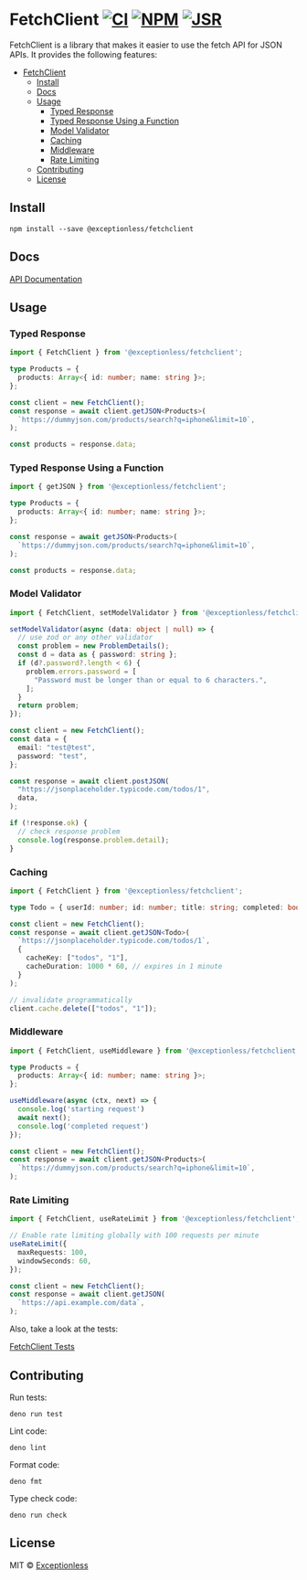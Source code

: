 <!-- deno-fmt-ignore-file -->
# FetchClient [![CI](https://github.com/exceptionless/fetchclient/workflows/CI/badge.svg)](https://github.com/exceptionless/fetchclient/actions?query=workflow%3ACI) [![NPM](https://img.shields.io/npm/v/%40exceptionless%2Ffetchclient)](https://www.npmjs.com/package/@exceptionless/fetchclient) [![JSR](https://jsr.io/badges/@exceptionless/fetchclient)](https://jsr.io/@exceptionless/fetchclient)

FetchClient is a library that makes it easier to use the fetch API for JSON APIs. It provides the following features:

- [FetchClient   ](#fetchclient---)
  - [Install](#install)
  - [Docs](#docs)
  - [Usage](#usage)
    - [Typed Response](#typed-response)
    - [Typed Response Using a Function](#typed-response-using-a-function)
    - [Model Validator](#model-validator)
    - [Caching](#caching)
    - [Middleware](#middleware)
    - [Rate Limiting](#rate-limiting)
  - [Contributing](#contributing)
  - [License](#license)

## Install

```shell
npm install --save @exceptionless/fetchclient
```

## Docs

[API Documentation](https://jsr.io/@exceptionless/fetchclient/doc)

## Usage

### Typed Response

```ts
import { FetchClient } from '@exceptionless/fetchclient';

type Products = {
  products: Array<{ id: number; name: string }>;
};

const client = new FetchClient();
const response = await client.getJSON<Products>(
  `https://dummyjson.com/products/search?q=iphone&limit=10`,
);

const products = response.data;
```

### Typed Response Using a Function

```ts
import { getJSON } from '@exceptionless/fetchclient';

type Products = {
  products: Array<{ id: number; name: string }>;
};

const response = await getJSON<Products>(
  `https://dummyjson.com/products/search?q=iphone&limit=10`,
);

const products = response.data;
```

### Model Validator

```ts
import { FetchClient, setModelValidator } from '@exceptionless/fetchclient';

setModelValidator(async (data: object | null) => {
  // use zod or any other validator
  const problem = new ProblemDetails();
  const d = data as { password: string };
  if (d?.password?.length < 6) {
    problem.errors.password = [
      "Password must be longer than or equal to 6 characters.",
    ];
  }
  return problem;
});

const client = new FetchClient();
const data = {
  email: "test@test",
  password: "test",
};

const response = await client.postJSON(
  "https://jsonplaceholder.typicode.com/todos/1",
  data,
);

if (!response.ok) {
  // check response problem
  console.log(response.problem.detail);
}
```

### Caching

```ts
import { FetchClient } from '@exceptionless/fetchclient';

type Todo = { userId: number; id: number; title: string; completed: boolean };

const client = new FetchClient();
const response = await client.getJSON<Todo>(
  `https://jsonplaceholder.typicode.com/todos/1`,
  {
    cacheKey: ["todos", "1"],
    cacheDuration: 1000 * 60, // expires in 1 minute
  }
);

// invalidate programmatically
client.cache.delete(["todos", "1"]);
```

### Middleware

```ts
import { FetchClient, useMiddleware } from '@exceptionless/fetchclient';

type Products = {
  products: Array<{ id: number; name: string }>;
};

useMiddleware(async (ctx, next) => {
  console.log('starting request')
  await next();
  console.log('completed request')
});

const client = new FetchClient();
const response = await client.getJSON<Products>(
  `https://dummyjson.com/products/search?q=iphone&limit=10`,
);
```

### Rate Limiting

```ts
import { FetchClient, useRateLimit } from '@exceptionless/fetchclient';

// Enable rate limiting globally with 100 requests per minute
useRateLimit({
  maxRequests: 100,
  windowSeconds: 60,
});

const client = new FetchClient();
const response = await client.getJSON(
  `https://api.example.com/data`,
);
```

Also, take a look at the tests:

[FetchClient Tests](src/FetchClient.test.ts)

## Contributing

Run tests:

```shell
deno run test
```

Lint code:

```shell
deno lint
```

Format code:

```shell
deno fmt
```

Type check code:

```shell
deno run check
```

## License

MIT © [Exceptionless](https://exceptionless.com)
